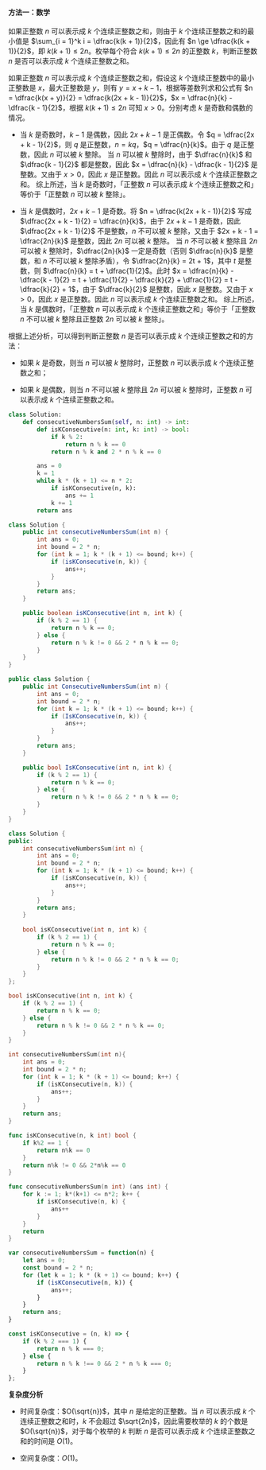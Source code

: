 #### 方法一：数学

如果正整数 $n$ 可以表示成 $k$ 个连续正整数之和，则由于 $k$ 个连续正整数之和的最小值是 $\sum_{i = 1}^k i = \dfrac{k(k + 1)}{2}$，因此有 $n \ge \dfrac{k(k + 1)}{2}$，即 $k(k + 1) \le 2n$。枚举每个符合 $k(k + 1) \le 2n$ 的正整数 $k$，判断正整数 $n$ 是否可以表示成 $k$ 个连续正整数之和。

如果正整数 $n$ 可以表示成 $k$ 个连续正整数之和，假设这 $k$ 个连续正整数中的最小正整数是 $x$，最大正整数是 $y$，则有 $y = x + k - 1$，根据等差数列求和公式有 $n = \dfrac{k(x + y)}{2} = \dfrac{k(2x + k - 1)}{2}$，$x = \dfrac{n}{k} - \dfrac{k - 1}{2}$，根据 $k(k + 1) \le 2n$ 可知 $x > 0$。分别考虑 $k$ 是奇数和偶数的情况。

- 当 $k$ 是奇数时，$k - 1$ 是偶数，因此 $2x + k - 1$ 是正偶数。令 $q = \dfrac{2x + k - 1}{2}$，则 $q$ 是正整数，$n = kq$，$q = \dfrac{n}{k}$。由于 $q$ 是正整数，因此 $n$ 可以被 $k$ 整除。
  当 $n$ 可以被 $k$ 整除时，由于 $\dfrac{n}{k}$ 和 $\dfrac{k - 1}{2}$ 都是整数，因此 $x = \dfrac{n}{k} - \dfrac{k - 1}{2}$ 是整数。又由于 $x > 0$，因此 $x$ 是正整数。因此 $n$ 可以表示成 $k$ 个连续正整数之和。
  综上所述，当 $k$ 是奇数时，「正整数 $n$ 可以表示成 $k$ 个连续正整数之和」等价于「正整数 $n$ 可以被 $k$ 整除」。

- 当 $k$ 是偶数时，$2x + k - 1$ 是奇数。将 $n = \dfrac{k(2x + k - 1)}{2}$ 写成 $\dfrac{2x + k - 1}{2} = \dfrac{n}{k}$，由于 $2x + k - 1$ 是奇数，因此 $\dfrac{2x + k - 1}{2}$ 不是整数，$n$ 不可以被 $k$ 整除，又由于 $2x + k - 1 = \dfrac{2n}{k}$ 是整数，因此 $2n$ 可以被 $k$ 整除。
  当 $n$ 不可以被 $k$ 整除且 $2n$ 可以被 $k$ 整除时，$\dfrac{2n}{k}$ 一定是奇数（否则 $\dfrac{n}{k}$ 是整数，和 $n$ 不可以被 $k$ 整除矛盾），令 $\dfrac{2n}{k} = 2t + 1$，其中 $t$ 是整数，则 $\dfrac{n}{k} = t + \dfrac{1}{2}$。此时 $x = \dfrac{n}{k} - \dfrac{k - 1}{2} = t + \dfrac{1}{2} - \dfrac{k}{2} + \dfrac{1}{2} = t - \dfrac{k}{2} + 1$，由于 $\dfrac{k}{2}$ 是整数，因此 $x$ 是整数。又由于 $x > 0$，因此 $x$ 是正整数。因此 $n$ 可以表示成 $k$ 个连续正整数之和。
  综上所述，当 $k$ 是偶数时，「正整数 $n$ 可以表示成 $k$ 个连续正整数之和」等价于「正整数 $n$ 不可以被 $k$ 整除且正整数 $2n$ 可以被 $k$ 整除」。

根据上述分析，可以得到判断正整数 $n$ 是否可以表示成 $k$ 个连续正整数之和的方法：

- 如果 $k$ 是奇数，则当 $n$ 可以被 $k$ 整除时，正整数 $n$ 可以表示成 $k$ 个连续正整数之和；

- 如果 $k$ 是偶数，则当 $n$ 不可以被 $k$ 整除且 $2n$ 可以被 $k$ 整除时，正整数 $n$ 可以表示成 $k$ 个连续正整数之和。

```Python [sol1-Python3]
class Solution:
    def consecutiveNumbersSum(self, n: int) -> int:
        def isKConsecutive(n: int, k: int) -> bool:
            if k % 2:
                return n % k == 0
            return n % k and 2 * n % k == 0

        ans = 0
        k = 1
        while k * (k + 1) <= n * 2:
            if isKConsecutive(n, k):
                ans += 1
            k += 1
        return ans
```

```Java [sol1-Java]
class Solution {
    public int consecutiveNumbersSum(int n) {
        int ans = 0;
        int bound = 2 * n;
        for (int k = 1; k * (k + 1) <= bound; k++) {
            if (isKConsecutive(n, k)) {
                ans++;
            }
        }
        return ans;
    }

    public boolean isKConsecutive(int n, int k) {
        if (k % 2 == 1) {
            return n % k == 0;
        } else {
            return n % k != 0 && 2 * n % k == 0;
        }
    }
}
```

```C# [sol1-C#]
public class Solution {
    public int ConsecutiveNumbersSum(int n) {
        int ans = 0;
        int bound = 2 * n;
        for (int k = 1; k * (k + 1) <= bound; k++) {
            if (IsKConsecutive(n, k)) {
                ans++;
            }
        }
        return ans;
    }

    public bool IsKConsecutive(int n, int k) {
        if (k % 2 == 1) {
            return n % k == 0;
        } else {
            return n % k != 0 && 2 * n % k == 0;
        }
    }
}
```

```C++ [sol1-C++]
class Solution {
public:
    int consecutiveNumbersSum(int n) {
        int ans = 0;
        int bound = 2 * n;
        for (int k = 1; k * (k + 1) <= bound; k++) {
            if (isKConsecutive(n, k)) {
                ans++;
            }
        }
        return ans;
    }
  
    bool isKConsecutive(int n, int k) {
        if (k % 2 == 1) {
            return n % k == 0;
        } else {
            return n % k != 0 && 2 * n % k == 0;
        }
    }
};
```

```C [sol1-C]
bool isKConsecutive(int n, int k) {
    if (k % 2 == 1) {
        return n % k == 0;
    } else {
        return n % k != 0 && 2 * n % k == 0;
    }
}

int consecutiveNumbersSum(int n){
    int ans = 0;
    int bound = 2 * n;
    for (int k = 1; k * (k + 1) <= bound; k++) {
        if (isKConsecutive(n, k)) {
            ans++;
        }
    }
    return ans;
}
```

```go [sol1-Golang]
func isKConsecutive(n, k int) bool {
    if k%2 == 1 {
        return n%k == 0
    }
    return n%k != 0 && 2*n%k == 0
}

func consecutiveNumbersSum(n int) (ans int) {
    for k := 1; k*(k+1) <= n*2; k++ {
        if isKConsecutive(n, k) {
            ans++
        }
    }
    return
}
```

```JavaScript [sol1-JavaScript]
var consecutiveNumbersSum = function(n) {
    let ans = 0;
    const bound = 2 * n;
    for (let k = 1; k * (k + 1) <= bound; k++) {
        if (isKConsecutive(n, k)) {
            ans++;
        }
    }
    return ans;
}

const isKConsecutive = (n, k) => {
    if (k % 2 === 1) {
        return n % k === 0;
    } else {
        return n % k !== 0 && 2 * n % k === 0;
    }
};
```

**复杂度分析**

- 时间复杂度：$O(\sqrt{n})$，其中 $n$ 是给定的正整数。当 $n$ 可以表示成 $k$ 个连续正整数之和时，$k$ 不会超过 $\sqrt{2n}$，因此需要枚举的 $k$ 的个数是 $O(\sqrt{n})$，对于每个枚举的 $k$ 判断 $n$ 是否可以表示成 $k$ 个连续正整数之和的时间是 $O(1)$。

- 空间复杂度：$O(1)$。